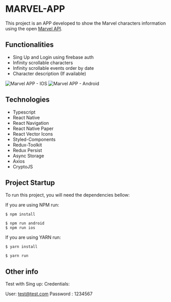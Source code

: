 # MARVEL-APP

This project is an APP developed to show the Marvel characters information using the open [Marvel API](https://developer.marvel.com/).

## Functionalities
- Sing Up and Login using firebase auth
- Infinity scrollable characters 
- Infinity scrollable events order by date
- Character description (If available)


![Marvel APP - IOS]()
![Marvel APP - Android]()

## Technologies
- Typescript
- React Native
- React Navigation
- React Native Paper
- React Vector Icons
- Styled-Components
- Redux-Toolkit
- Redux Persist
- Async Storage
- Axios
- CryptoJS


## Project Startup

To run this project, you will need the dependencies bellow:

If you are using NPM run:

```
$ npm install

$ npm run android
$ npm run ios
```

If you are using YARN run:

```
$ yarn install

$ yarn run
```

## Other info
Test with Sing up:
Credentials:

User: test@test.com
Password : 1234567

 


